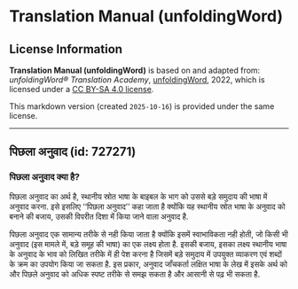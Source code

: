 # Translation Manual (unfoldingWord)

## License Information

**Translation Manual (unfoldingWord)** is based on and adapted from: _unfoldingWord® Translation Academy_, [unfoldingWord](https://unfoldingword.org/utw), 2022, which is licensed under a [CC BY-SA 4.0 license](https://creativecommons.org/licenses/by-sa/4.0/legalcode.en).

This markdown version (created `2025-10-16`) is provided under the same license.



--------------------------------

## पिछला अनुवाद (id: 727271)

### पिछला अनुवाद क्या है?

पिछला अनुवाद का अर्थ है, स्थानीय स्रोत भाषा के बाइबल के भाग को उससे बड़े समुदाय की भाषा में अनुवाद करना. इसे इसलिए ‘‘पिछला अनुवाद’’ कहा जाता है क्योंकि यह स्थानीय स्रोत भाषा के अनुवाद को बनाने की बजाय, उसकी विपरीत दिशा में किया जाने वाला अनुवाद है.

पिछला अनुवाद एक सामान्य तरीके से नही किया जाता है क्योंकि इसमें स्वाभाविकता नही होती, जो किसी भी अनुवाद (इस मामले में, बड़े समूह की भाषा) का एक लक्ष्य होता है. इसकी बजाय, इसका लक्ष्य स्थानीय भाषा के अनुवाद के भाव को लिखित तरीके में ही पेश करना है जिसमें बड़े समुदाय में उपयुक्त व्याकरण एवं शब्दों के क्रम का उपयोग किया जा सकता है. इस प्रकार, अनुवाद जाँचकर्ता लक्षित भाषा के लेख में इसके अर्थ को और पिछले अनुवाद को अधिक स्पष्ट तरीके से समझ सकता है और आसानी से पढ़ भी सकता है.


